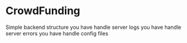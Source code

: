 # CrowdFunding

Simple backend structure
you have handle server logs
you have handle server errors
you have handle config files
